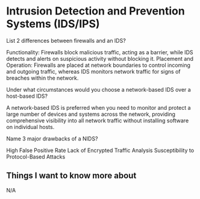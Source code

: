 # Intrusion Detection and Prevention Systems (IDS/IPS)

List 2 differences between firewalls and an IDS?

Functionality: Firewalls block malicious traffic, acting as a barrier, while IDS detects and alerts on suspicious activity without blocking it.
Placement and Operation: Firewalls are placed at network boundaries to control incoming and outgoing traffic, whereas IDS monitors network traffic for signs of breaches within the network.

Under what circumstances would you choose a network-based IDS over a host-based IDS?

A network-based IDS is preferred when you need to monitor and protect a large number of devices and systems across the network, providing comprehensive visibility into all network traffic without installing software on individual hosts.

Name 3 major drawbacks of a NIDS?

High False Positive Rate
Lack of Encrypted Traffic Analysis
Susceptibility to Protocol-Based Attacks

## Things I want to know more about

N/A